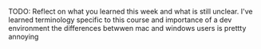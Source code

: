 TODO: Reflect on what you learned this week and what is still unclear.
I've learned terminology specific to this course and importance of a dev environment
the differences betwwen mac and windows users is prettty annoying 

